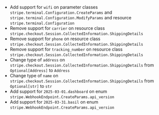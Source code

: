 * Add support for `wifi` on parameter classes `stripe.terminal.Configuration.CreateParams` and `stripe.terminal.Configuration.ModifyParams` and resource `stripe.terminal.Configuration`
* Remove support for `carrier` on resource class `stripe.checkout.Session.CollectedInformation.ShippingDetails`
* Remove support for `phone` on resource class `stripe.checkout.Session.CollectedInformation.ShippingDetails`
* Remove support for `tracking_number` on resource class `stripe.checkout.Session.CollectedInformation.ShippingDetails`
* Change type of `address` on  `stripe.checkout.Session.CollectedInformation.ShippingDetails` from `Optional[Address]` to `Address`
* Change type of `name` on  `stripe.checkout.Session.CollectedInformation.ShippingDetails` from `Optional[str]` to `str`
* Add support for `2025-03-01.dashboard` on enum `stripe.WebhookEndpoint.CreateParams.api_version`
* Add support for `2025-03-31.basil` on enum `stripe.WebhookEndpoint.CreateParams.api_version`